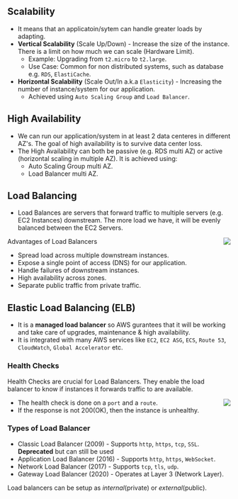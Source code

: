 ## Scalability
- It means that an applicatoin/sytem can handle greater loads by adapting.
- **Vertical Scalability** (Scale Up/Down) - Increase the size of the instance. There is a limit on how much we can scale (Hardware Limit).
  - Example: Upgrading from `t2.micro` to `t2.large`.
  - Use Case: Common for non distributed systems, such as database e.g. `RDS`, `ElastiCache`.
- **Horizontal Scalability** (Scale Out/In a.k.a `Elasticity`) - Increasing the number of instance/system for our application.
  - Achieved using `Auto Scaling Group` and `Load Balancer`.
  
## High Availability 
- We can run our application/system in at least 2 data centeres in different AZ's. The goal of high availability is to survive data center loss.
- The High Availability can both be passive (e.g. RDS multi AZ) or active (horizontal scaling in multiple AZ). It is achieved using:
  - Auto Scaling Group multi AZ.
  - Load Balancer multi AZ.

## Load Balancing
- Load Balances are servers that forward traffic to multiple servers (e.g. EC2 Instances) downstream. The more load we have, it will be evenly balanced between the EC2 Servers. 

<img align=right src="https://user-images.githubusercontent.com/110366380/206427484-41917628-b60c-46c4-ac2e-003f2ee4c7c1.png">

Advantages of Load Balancers
- Spread load across multiple downstream instances.
- Expose a single point of access (DNS) for our application.
- Handle failures of downstream instances.
- High availability across zones.
- Separate public traffic from private traffic.

## Elastic Load Balancing (ELB)

- It is a **managed load balancer** so AWS gurantees that it will be working and take care of upgrades, maintenance & high availability.
- It is integrated with many AWS services like `EC2`, `EC2 ASG`, `ECS`, `Route 53`, `CloudWatch`, `Global Accelerator` etc.

### Health Checks

Health Checks are crucial for Load Balancers. They enable the load balancer to know if instances it forwards traffic to are available.

<img align=right src="https://user-images.githubusercontent.com/110366380/206429612-ee1a96ff-1d43-4aba-9efa-52fa97278f00.png">

- The health check is done on a `port` and a `route`.
- If the response is not 200(OK), then the instance is unhealthy.

### Types of Load Balancer
- Classic Load Balancer (2009) - Supports `http`, `https`, `tcp`, `SSL`. **Deprecated** but can still be used
- Application Load Balancer (2016) - Supports `http`, `https`, `WebSocket`.
- Network Load Balancer (2017) - Supports `tcp`, `tls`, `udp`.
- Gateway Load Balancer (2020) - Operates at Layer 3 (Network Layer).

Load balancers can be setup as *internal*(private) or *external*(public).
